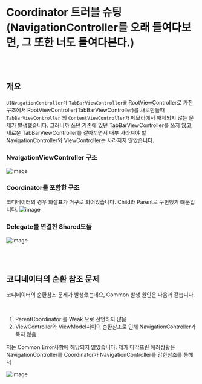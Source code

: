 # Coordinator 트러블 슈팅 (NavigationController를 오래 들여다보면, 그 또한 너도 들여다본다.)

<br/><br/>

## 개요 
`UINvagationController가` `TabBarViewController를` RootViewController로 가진 구조에서  RootViewController(TabBarViewController)를 새로만들때 `TabBarViewController` 의 `ContentViewController가` 메모리에서 해제되지 않는 문제가 발생했습니다. 그러니까 쓰던 기존에 있던 TabBarViewController를 쓰지 않고, 새로운 TabBarViewController를 갈아끼면서 내부 사라져야 할 NavigationController와 ViewController는 사라지지 않았습니다.

### NvaigationViewController 구조

![image](https://github.com/MaraMincho/MakingFrogWithoutDissecting/assets/103064352/ee039523-696a-4ae2-95f9-b29c7fbc3f00)

### Coordinator를 포함한 구조
코디네이터의 경우 화살표가 거꾸로 되어있습니다. Child와 Parent로 구현했기 떄문입니다.
![image](https://github.com/MaraMincho/MakingFrogWithoutDissecting/assets/103064352/4a5f5a7e-22f3-4e13-8705-3ccfd005bc81)



### Delegate를 연결한 Shared모듈

![image](https://github.com/MaraMincho/MakingFrogWithoutDissecting/assets/103064352/3fd3a14f-2142-44bb-a458-ccd4129c3774)


<br/><br/>


## 코디네이터의 순환 참조 문제

코디네이터의 순환참조 문제가 발생했는데요, Common 발생 원인은 다음과 같습니다.

<br/>

1. ParentCoordinator 를 Weak 으로 선언하지 않음
2. ViewController와 ViewModel사이의 순환참조로 인해 NavigationController가 죽지 않음


저는 Common Error사항에 해당되지 않았습니다. 제가 마딱뜨린 에러상황은 NavigationController를 Coordinator가 NavigationController를 강한참조를 통해서  

![image](https://github.com/MaraMincho/MakingFrogWithoutDissecting/assets/103064352/0fc52dda-b61d-48c1-90b0-3bf3bbbfa05e)